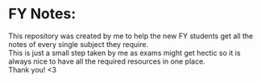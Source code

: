 # FY Notes:

This repository was created by me to help the new FY students get all the notes of every single subject they require.
<br>
This is just a small step taken by me as exams might get hectic so it is always nice to have all the required resources in one place.
<br>
Thank you! <3
